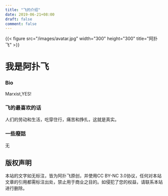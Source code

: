 ```yaml
---
title: "飞的介绍"
date: 2019-06-21+08:00
draft: false
comment: false
---
```


{{< figure src="/images/avatar.jpg" width="300" height="300" title="阿扑飞" >}}

# 我是阿扑飞

### Bio

Marxist,YES!

### 飞的最喜欢的话

人们的劳动和生活，吃穿住行，痛苦和挣扎，这就是真实。

### 一些廢話

无

## 版权声明

本站的文字如无标注，皆为阿扑飞原创，并使用CC BY-NC 3.0协议，任何对本站文章的引用都需标注出处，禁止用于商业之目的。如侵犯了您的权益，请联系本站进行删除。